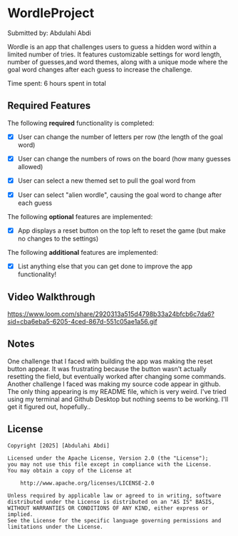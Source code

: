 # WordleProject

Submitted by: Abdulahi Abdi

Wordle is an app that challenges users to guess a hidden word within a limited number of tries. It features customizable settings for word length, number of guesses,and word themes, along with a unique mode where the goal word changes after each guess to increase the challenge. 

Time spent: 6 hours spent in total

## Required Features

The following **required** functionality is completed:

- [X] User can change the number of letters per row (the length of the goal word)
- [X] User can change the numbers of rows on the board (how many guesses allowed)
- [X] User can select a new themed set to pull the goal word from
- [X] User can select "alien wordle", causing the goal word to change after each guess


The following **optional** features are implemented:

- [X] App displays a reset button on the top left to reset the game (but make no changes to the settings)

The following **additional** features are implemented:

- [X] List anything else that you can get done to improve the app functionality!

## Video Walkthrough


https://www.loom.com/share/2920313a515d4798b33a24bfcb6c7da6?sid=cba6eba5-6205-4ced-867d-551c05ae1a56.gif

## Notes

One challenge that I faced with building the app was making the reset button appear. It was frustrating because the button wasn't actually resetting the field, but eventually worked after changing some commands. Another challenge I faced was making my source code appear in github. The only thing appearing is my README file, which is very weird. I've tried using my terminal and Github Desktop but nothing seems to be working. I'll get it figured out, hopefully..

## License

    Copyright [2025] [Abdulahi Abdi]

    Licensed under the Apache License, Version 2.0 (the "License");
    you may not use this file except in compliance with the License.
    You may obtain a copy of the License at

        http://www.apache.org/licenses/LICENSE-2.0

    Unless required by applicable law or agreed to in writing, software
    distributed under the License is distributed on an "AS IS" BASIS,
    WITHOUT WARRANTIES OR CONDITIONS OF ANY KIND, either express or implied.
    See the License for the specific language governing permissions and
    limitations under the License.


